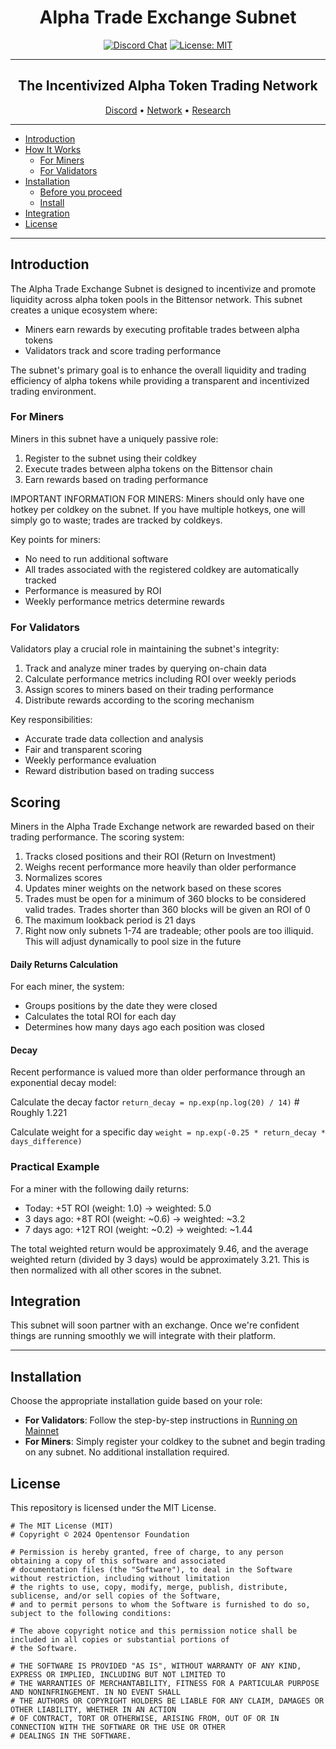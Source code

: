<div align="center">

# **Alpha Trade Exchange Subnet** <!-- omit in toc -->
[![Discord Chat](https://img.shields.io/discord/308323056592486420.svg)](https://discord.gg/bittensor)
[![License: MIT](https://img.shields.io/badge/License-MIT-yellow.svg)](https://opensource.org/licenses/MIT) 

---

## The Incentivized Alpha Token Trading Network <!-- omit in toc -->

[Discord](https://discord.gg/bittensor) • [Network](https://taostats.io/) • [Research](https://bittensor.com/whitepaper)
</div>

---
- [Introduction](#introduction)
- [How It Works](#how-it-works)
  - [For Miners](#for-miners)
  - [For Validators](#for-validators)
- [Installation](#installation)
  - [Before you proceed](#before-you-proceed)
  - [Install](#install)
- [Integration](#integration)
- [License](#license)

---

## Introduction

The Alpha Trade Exchange Subnet is designed to incentivize and promote liquidity across alpha token pools in the Bittensor network. This subnet creates a unique ecosystem where:

- Miners earn rewards by executing profitable trades between alpha tokens
- Validators track and score trading performance

The subnet's primary goal is to enhance the overall liquidity and trading efficiency of alpha tokens while providing a transparent and incentivized trading environment.

### For Miners

Miners in this subnet have a uniquely passive role:

1. Register to the subnet using their coldkey
2. Execute trades between alpha tokens on the Bittensor chain
3. Earn rewards based on trading performance

IMPORTANT INFORMATION FOR MINERS:
Miners should only have one hotkey per coldkey on the subnet. If you have multiple hotkeys, one will simply go to waste; trades are tracked by coldkeys. 

Key points for miners:
- No need to run additional software
- All trades associated with the registered coldkey are automatically tracked
- Performance is measured by ROI
- Weekly performance metrics determine rewards

### For Validators

Validators play a crucial role in maintaining the subnet's integrity:

1. Track and analyze miner trades by querying on-chain data
2. Calculate performance metrics including ROI over weekly periods
3. Assign scores to miners based on their trading performance
4. Distribute rewards according to the scoring mechanism

Key responsibilities:
- Accurate trade data collection and analysis
- Fair and transparent scoring
- Weekly performance evaluation
- Reward distribution based on trading success

## Scoring

Miners in the Alpha Trade Exchange network are rewarded based on their trading performance. The scoring system:

1. Tracks closed positions and their ROI (Return on Investment)
2. Weighs recent performance more heavily than older performance
3. Normalizes scores
4. Updates miner weights on the network based on these scores
5. Trades must be open for a minimum of 360 blocks to be considered valid trades. Trades shorter than 360 blocks will be given an ROI of 0
6. The maximum lookback period is 21 days
7. Right now only subnets 1-74 are tradeable; other pools are too illiquid. This will adjust dynamically to pool size in the future


#### Daily Returns Calculation
For each miner, the system:
- Groups positions by the date they were closed
- Calculates the total ROI for each day
- Determines how many days ago each position was closed

#### Decay
Recent performance is valued more than older performance through an exponential decay model:

Calculate the decay factor
```return_decay = np.exp(np.log(20) / 14)```  # Roughly 1.221

Calculate weight for a specific day
```weight = np.exp(-0.25 * return_decay * days_difference)```

### Practical Example 

For a miner with the following daily returns:

- Today: +5T ROI (weight: 1.0) → weighted: 5.0
- 3 days ago: +8T ROI (weight: ~0.6) → weighted: ~3.2
- 7 days ago: +12T ROI (weight: ~0.2) → weighted: ~1.44

The total weighted return would be approximately 9.46, and the average weighted return (divided by 3 days) would be approximately 3.21. This is then normalized with all other scores in the subnet.

## Integration

This subnet will soon partner with an exchange. Once we're confident things are running smoothly we will integrate with their platform.

---

## Installation

Choose the appropriate installation guide based on your role:

- **For Validators**: Follow the step-by-step instructions in [Running on Mainnet](./docs/running_on_mainnet.md)
- **For Miners**: Simply register your coldkey to the subnet and begin trading on any subnet. No additional installation required.

## License
This repository is licensed under the MIT License.
```text
# The MIT License (MIT)
# Copyright © 2024 Opentensor Foundation

# Permission is hereby granted, free of charge, to any person obtaining a copy of this software and associated
# documentation files (the "Software"), to deal in the Software without restriction, including without limitation
# the rights to use, copy, modify, merge, publish, distribute, sublicense, and/or sell copies of the Software,
# and to permit persons to whom the Software is furnished to do so, subject to the following conditions:

# The above copyright notice and this permission notice shall be included in all copies or substantial portions of
# the Software.

# THE SOFTWARE IS PROVIDED "AS IS", WITHOUT WARRANTY OF ANY KIND, EXPRESS OR IMPLIED, INCLUDING BUT NOT LIMITED TO
# THE WARRANTIES OF MERCHANTABILITY, FITNESS FOR A PARTICULAR PURPOSE AND NONINFRINGEMENT. IN NO EVENT SHALL
# THE AUTHORS OR COPYRIGHT HOLDERS BE LIABLE FOR ANY CLAIM, DAMAGES OR OTHER LIABILITY, WHETHER IN AN ACTION
# OF CONTRACT, TORT OR OTHERWISE, ARISING FROM, OUT OF OR IN CONNECTION WITH THE SOFTWARE OR THE USE OR OTHER
# DEALINGS IN THE SOFTWARE.
```
